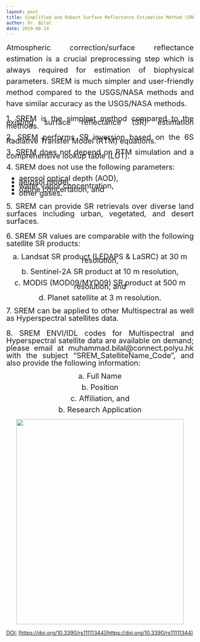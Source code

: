 ```yaml
---
layout: post
title: Simplified and Robust Surface Reflectance Estimation Method (SREM)
author: Dr. Bilal
date: 2019-08-14
---
```


<div style="text-align:justify;line-height:1.5; font-size:15pt">Atmospheric correction/surface reflectance estimation is a crucial preprocessing step which is always required for estimation of biophysical parameters. SREM is much simpler and user-friendly method compared to the USGS/NASA methods and have similar accuracy as the USGS/NASA methods.</div>

<p style="text-align:justify;line-height:0.5; font-size:15pt">
1. SREM is the simplest method compared to the existing surface reflectance (SR) estimation methods. 
</p>

<p style="text-align:justify;line-height:0.5; font-size:15pt">
2. SREM performs SR inversion based on the 6S Radiative Transfer Model (RTM) equations.
  </p>

<p style="text-align:justify;line-height:0.5; font-size:15pt">
3. SREM does not depend on RTM simulation and a comprehensive lookup table (LUT).
  </p>

<p style="text-align:justify;line-height:0.5; font-size:15pt">
4. SREM does not use the following parameters:
 </p>

<ul style="list-style-type:square;line-height:0.5; font-size:15pt">
	<li>aerosol optical depth (AOD),
    <li>aerosol model,
    <li>water vapor concentration,
    <li>ozone concertation, and
    <li>other gases.
 </ul>
 
 <p style="text-align:justify;line-height:1.0; font-size:15pt">
5. SREM can provide SR retrievals over diverse land surfaces including urban, vegetated, and desert surfaces.
  </p>
  
<p style="text-align:justify;line-height:1.0; font-size:15pt">
6. SREM SR values are comparable with the following satellite SR products:
</p>

<p style="text-align:center;line-height:0.5; font-size:15pt">
      a. Landsat SR product (LEDAPS & LaSRC) at 30 m resolution, 
  </p>
 <p style="text-align:center;line-height:0.5; font-size:15pt">
      b. Sentinel-2A SR product at 10 m resolution, 
  </p>
  <p style="text-align:center;line-height:0.5; font-size:15pt">
      c. MODIS (MOD09/MYD09) SR product at 500 m resolution, and 
  </p>
  <p style="text-align:center;line-height:0.5; font-size:15pt">
      d. Planet satellite at 3 m resolution. 
</p>

<p style="text-align:justify;line-height:1.0; font-size:15pt">
7. SREM can be applied to other Multispectral as well as Hyperspectral satellites data. 
</p>

<p style="text-align:justify;line-height:1.0; font-size:15pt">
8. SREM ENVI/IDL codes for Multispectral and Hyperspectral satellite data are available on demand; please email at muhammad.bilal@connect.polyu.hk with the subject “SREM_SatelliteName_Code”, and also provide the following information:
  </p>
<p style="text-align:center;line-height:0.5; font-size:15pt">
      a. Full Name
  </p>
<p style="text-align:center;line-height:0.5; font-size:15pt">
      b. Position
  </p>
  <p style="text-align:center;line-height:0.5; font-size:15pt">
      c. Affiliation, and 
  </p>
<p style="text-align:center;line-height:0.5; font-size:15pt">
      b. Research Application
 </p>
<p align="center">
  <img src="https://github.com/rsbilal/rsbilal.github.io/blob/master/image/SREM_Schematic_Diagram.png?raw=true" width="450px" height="550px"/></p>

[DOI:](https://www.mdpi.com/2072-4292/11/11/1344) [https://doi.org/10.3390/rs11111344](https://doi.org/10.3390/rs11111344)


